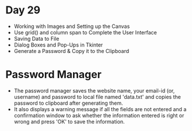 # Day 29

- Working with Images and Setting up the Canvas
- Use grid() and column span to Complete the User Interface
- Saving Data to File
- Dialog Boxes and Pop-Ups in Tkinter
- Generate a Password & Copy it to the Clipboard

# Password Manager

- The password manager saves the website name, your email-id (or, username) and password to local file named 'data.txt'
  and copies the password to clipboard after generating them.
- It also displays a warning message if all the fields are not entered and a confirmation window to ask whether the
  information entered is right or wrong and press 'OK' to save the information.